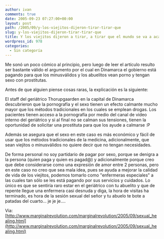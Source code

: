 ```yaml
---
author: ivan
comments: true
date: 2005-09-23 07:27:00+00:00
layout: post
path: /2005/09/y-los-viejitos-dijeron-tirar-tirar-que
slug: y-los-viejitos-dijeron-tirar-tirar-que
title: Y los viejitos dijeron a tirar, a tirar que el mundo se va a acabar...
wordpress_id: 978
categories:
  - Sin categoría
---
```


Me sonó un poco cómico al principio, pero luego de leer el artículo resulto ser bastante válido el argumento por el cual en Dinamarca el gobierno está pagando para que los minusválidos y los abuelitos vean porno y tengan sexo con prostitutas.

Antes de que alguien piense cosas raras, la explicación es la siguiente:

El staff del geriátrico Thorupgaarden en la capital de Dinamarca descubrieron que la pornografía y el sexo tienen un efecto calmante mucho mayor que los métodos tradicionales en los cuales se emplean drogas. Los pacientes tienen acceso a la pornografía por medio del canal de video interno del geriátrico y si al final no se calman sus tensiones, tienen la oportunidad de solicitar una prostituta para que los ayude a calmarse :P

Además se asegura que el sexo en este caso es más económico y fácil de usar que los métodos tradicionales de la medicina, adicionalmente, que sean viejitos o minusválidos no quiere decir que no tengan necesidades.

De forma personal no soy partidario de pagar por sexo, porque se denigra a la persona (quien paga y quien es pagad@) y adicionalmente porque creo que debe considerarse como una expresión de amor entre 2 personas, pero en este caso no creo que sea mala idea, pues se ayuda a mejorar la calidad de vida de los viejitos, podemos tomarlo como "enfermeras especiales" a las cuales tan sólo se les está pagando por sus servicios y cuidados. Lo único es que se sentiría raro estar en el geriátrico con tu abuelito y que de repente llegue una enfermera casi desnuda y diga, la hora de visitas ha terminado, es hora de la sesión sexual del señor y tu abuelo te bote a patadas del cuarto... je je je....

Via: [http://www.marginalrevolution.com/marginalrevolution/2005/09/sexual_healing.html](http://www.marginalrevolution.com/marginalrevolution/2005/09/sexual_healing.html)
